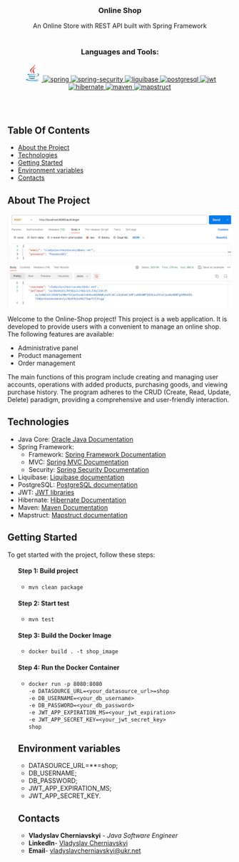 <br/>
<p align="center">
  <h3 align="center">Online Shop</h3>

  <p align="center">
    An Online Store with REST API built with Spring Framework
    <br/>
    <br/>
    <h3 align="center">Languages and Tools:</h3>
<p align="center"> 
  <a href="https://www.java.com" target="_blank" rel="noreferrer"> <img src="https://raw.githubusercontent.com/devicons/devicon/master/icons/java/java-original.svg" alt="java" width="40" height="40"/> </a>
  <a href="https://spring.io/" target="_blank" rel="noreferrer"> <img src="https://www.vectorlogo.zone/logos/springio/springio-icon.svg" alt="spring" width="40" height="40"/> </a>
  <a href="https://spring.io/projects/spring-security" target="_blank" rel="noreferrer"> <img src="https://www.saashub.com/images/app/service_logos/129/rc71jd29uxtm/large.png?1580496061" alt="spring-security" width="40" height="40"/> </a>
  <a href="https://www.liquibase.com/" target="_blank" rel="noreferrer"> <img src="https://www.liquibase.com/wp-content/themes/liquibase/assets/img/logo.svg" alt="liquibase" width="90" height="40"/>  </a>
  <a href="https://www.postgresql.org" target="_blank" rel="noreferrer"> <img src="https://www.postgresql.org/media/img/about/press/elephant.png" alt="postgresql" width="40" height="40"/>  </a>
  <a href="https://jwt.io" target="_blank" rel="noreferrer"> <img src="https://jwt.io/img/pic_logo.svg" alt="jwt" width="40" height="40"/>  </a>
  <a href="https://hibernate.org/" target="_blank" rel="noreferrer"><img src="https://static-00.iconduck.com/assets.00/hibernate-icon-491x512-qd6jy16p.png" alt="hibernate" width="40" height="40"/> </a>
  <a href="https://maven.apache.org/" target="_blank" rel="noreferrer"> <img src="https://user-images.githubusercontent.com/43886029/158700377-62b0da69-81a2-4340-8ce6-dec718533aee.svg" alt="maven" width="40" height="40"/> </a>
  <a href="https://mapstruct.org" target="_blank" rel="noreferrer"> <img src="https://mapstruct.org/images/mapstruct.png" alt="mapstruct" width="90" height="40"/> </a>
 </p>
    <br/>
    <br/>

## Table Of Contents

* [About the Project](#about-the-project)
* [Technologies](#technologies)
* [Getting Started](#getting-started)
* [Environment variables](#environment-variables)
* [Contacts](#contacts)

## About The Project

![login.png](login.png)

Welcome to the Online-Shop project! This project is a web application. It is developed to provide users with a
convenient to manage an online shop. The following features are available:

- Administrative panel
- Product management
- Order management

The main functions of this program include creating and managing user accounts, operations with added products,
purchasing goods, and viewing purchase history. The program adheres to the CRUD (Create, Read, Update, Delete) paradigm,
providing a comprehensive and user-friendly interaction.

## Technologies

<ul>
<li> Java Core: <a href="https://docs.oracle.com/en/java/"> Oracle Java Documentation </a> </li>
<li> Spring Framework:
<ul> <li> Framework: <a href="https://docs.spring.io/spring-framework/docs/current/reference/html/"> Spring Framework Documentation </a> </li>
     <li> MVC: <a href="https://docs.spring.io/spring-framework/docs/3.2.x/spring-framework-reference/html/mvc.html"> Spring MVC Documentation </a> </li>
     <li> Security: <a href="https://docs.spring.io/spring-security/reference/index.html"> Spring Security Documentation </a> </li> </ul> </li>
<li> Liquibase: <a href="https://docs.liquibase.com/home.html"> Liquibase documentation </a> </li>
<li> PostgreSQL: <a href="https://www.postgresql.org/docs/"> PostgreSQL documentation </a> </li>
<li> JWT: <a href="https://jwt.io/libraries"> JWT libraries </a> </li>
<li> Hibernate: <a href="https://hibernate.org/orm/documentation/5.3/"> Hibernate Documentation </a> </li>
<li> Maven: <a href="https://maven.apache.org/guides/index.html"> Maven Documentation </a> </li>
<li> Mapstruct: <a href="https://mapstruct.org/documentation/installation/"> Mapstruct documentation </a> </li>
</ul>

## Getting Started

To get started with the project, follow these steps:

<ul>
<h4> Step 1: Build project</h4>

- `mvn clean package`

<h4> Step 2: Start test</h4>

- `mvn test`

<h4> Step 3: Build the Docker Image</h4> 

- `docker build . -t shop_image`

<h4> Step 4: Run the Docker Container</h4> 

- ```
  docker run -p 8080:8080 
  -e DATASOURCE_URL=<your_datasource_url>=shop 
  -e DB_USERNAME=<your_db_username> 
  -e DB_PASSWORD=<your_db_password>
  -e JWT_APP_EXPIRATION_MS=<your_jwt_expiration> 
  -e JWT_APP_SECRET_KEY=<your_jwt_secret_key> 
  shop

## Environment variables

- DATASOURCE_URL=**\=shop;
- DB_USERNAME;
- DB_PASSWORD;
- JWT_APP_EXPIRATION_MS;
- JWT_APP_SECRET_KEY.

## Contacts

* **Vladyslav Cherniavskyi** - *Java Software Engineer*
* **LinkedIn**- [Vladyslav Cherniavskyi](https://www.linkedin.com/feed/)
* **Email**- vladyslavcherniavskyi@ukr.net
